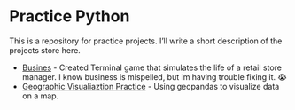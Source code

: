 # Practice Python
This is a repository for practice projects. I’ll write a short description of the projects store here.

- [Busines](https://github.com/AColocho/python_practice_projects/tree/main/busines) - Created Terminal game that simulates the life of a retail store manager. I know business is mispelled, but im having trouble fixing it. 😭
- [Geographic Visualiaztion Practice](https://github.com/AColocho/python_practice_projects/tree/main/geographic_visualization_practice) - Using geopandas to visualize data on a map.
